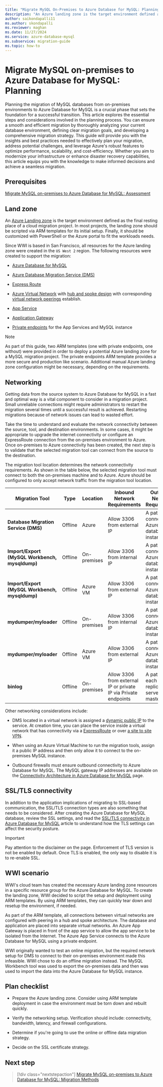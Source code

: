 ```yaml
---
title: "Migrate MySQL On-Premises to Azure Database for MySQL: Planning"
description: "An Azure landing zone is the target environment defined as the final resting place of a cloud migration project."
author: saikondapalli11
ms.author: skondapalli
ms.reviewer: maghan
ms.date: 11/27/2024
ms.service: azure-database-mysql
ms.subservice: migration-guide
ms.topic: how-to
---
```


# Migrate MySQL on-premises to Azure Database for MySQL: Planning

Planning the migration of MySQL databases from on-premises environments to Azure Database for MySQL is a crucial phase that sets the foundation for a successful transition. This article explores the essential steps and considerations involved in the planning process. You can ensure a smooth and efficient migration by thoroughly analyzing your current database environment, defining clear migration goals, and developing a comprehensive migration strategy. This guide will provide you with the insights and best practices needed to effectively plan your migration, address potential challenges, and leverage Azure's robust features to optimize performance, scalability, and cost-efficiency. Whether you aim to modernize your infrastructure or enhance disaster recovery capabilities, this article equips you with the knowledge to make informed decisions and achieve a seamless migration.

## Prerequisites

[Migrate MySQL on-premises to Azure Database for MySQL: Assessment](03-assessment.md)

## Land zone

An [Azure Landing zone](/azure/cloud-adoption-framework/ready/landing-zone/) is the target environment defined as the final resting place of a cloud migration project. In most projects, the landing zone should be scripted via ARM templates for its initial setup. Finally, it should be customized with PowerShell or the Azure portal to fit the workloads needs.

Since WWI is based in San Francisco, all resources for the Azure landing zone were created in the `US West 2` region. The following resources were created to support the migration:

- [Azure Database for MySQL](../../quickstart-create-mysql-server-database-using-azure-portal.md)

- [Azure Database Migration Service (DMS)](../../../dms/quickstart-create-data-migration-service-portal.md)

- [Express Route](/azure/expressroute/expressroute-introduction)

- [Azure Virtual Network](/azure/virtual-network/quick-create-portal) with [hub and spoke design](/azure/architecture/reference-architectures/hybrid-networking/hub-spoke) with corresponding [virtual network peerings](/azure/virtual-network/virtual-network-peering-overview) establish.

- [App Service](/azure/app-service/overview)

- [Application Gateway](/azure/load-balancer/quickstart-load-balancer-standard-internal-portal?tabs=option-1-create-internal-load-balancer-standard)

- [Private endpoints](/azure/private-link/private-endpoint-overview) for the App Services and MySQL instance

> [!NOTE]  
> As part of this guide, two ARM templates (one with private endpoints, one without) were provided in order to deploy a potential Azure landing zone for a MySQL migration project. The private endpoints ARM template provides a more secure and production like scenario. Additional manual Azure landing zone configuration might be necessary, depending on the requirements.

## Networking

Getting data from the source system to Azure Database for MySQL in a fast and optimal way is a vital component to consider in a migration project. Small unreliable connections might require administrators to restart the migration several times until a successful result is achieved. Restarting migrations because of network issues can lead to wasted effort.

Take the time to understand and evaluate the network connectivity between the source, tool, and destination environments. In some cases, it might be appropriate to upgrade the internet connectivity or configure an ExpressRoute connection from the on-premises environment to Azure. Once on-premises to Azure connectivity has been created, the next step is to validate that the selected migration tool can connect from the source to the destination.

The migration tool location determines the network connectivity requirements. As shown in the table below, the selected migration tool must connect to both the on-premises machine and to Azure. Azure should be configured to only accept network traffic from the migration tool location.

| Migration Tool | Type | Location | Inbound Network Requirements | Outbound Network Requirements |
| --- | --- | --- | --- | --- |
| **Database Migration Service (DMS)** | Offline | Azure | Allow 3306 from external IP | A path to connect to the Azure MySQL database instance |
| **Import/Export (MySQL Workbench, mysqldump)** | Offline | On-premises | Allow 3306 from internal IP | A path to connect to the Azure MySQL database instance |
| **Import/Export (MySQL Workbench, mysqldump)** | Offline | Azure VM | Allow 3306 from external IP | A path to connect to the Azure MySQL database instance |
| **mydumper/myloader** | Offline | On-premises | Allow 3306 from internal IP | A path to connect to the Azure MySQL database instance |
| **mydumper/myloader** | Offline | Azure VM | Allow 3306 from external IP | A path to connect to the Azure MySQL database instance |
| **binlog** | Offline | On-premises | Allow 3306 from external IP or private IP via Private endpoints | A path for each replication server to the master |

Other networking considerations include:

- DMS located in a virtual network is assigned a [dynamic public IP](../../../dms/faq.yml) to the service. At creation time, you can place the service inside a virtual network that has connectivity via a [ExpressRoute](/azure/expressroute/expressroute-introduction) or over [a site to site VPN](/azure/vpn-gateway/tutorial-site-to-site-portal).

- When using an Azure Virtual Machine to run the migration tools, assign it a public IP address and then only allow it to connect to the on-premises MySQL instance.

- Outbound firewalls must ensure outbound connectivity to Azure Database for MySQL. The MySQL gateway IP addresses are available on the [Connectivity Architecture in Azure Database for MySQL](../../concepts-connectivity-architecture.md#azure-database-for-mysql-gateway-ip-addresses) page.

## SSL/TLS connectivity

In addition to the application implications of migrating to SSL-based communication, the SSL/TLS connection types are also something that needs to be considered. After creating the Azure Database for MySQL database, review the SSL settings, and read the [SSL/TLS connectivity in Azure Database for MySQL](../../concepts-ssl-connection-security.md) article to understand how the TLS settings can affect the security posture.

> [!IMPORTANT]  
> Pay attention to the disclaimer on the page. Enforcement of TLS version is not be enabled by default. Once TLS is enabled, the only way to disable it is to re-enable SSL.

## WWI scenario

WWI's cloud team has created the necessary Azure landing zone resources in a specific resource group for the Azure Database for MySQL. To create the landing zone, WWI decided to script the setup and deployment using ARM templates. By using ARM templates, they can quickly tear down and resetup the environment, if needed.

As part of the ARM template, all connections between virtual networks are configured with peering in a hub and spoke architecture. The database and application are placed into separate virtual networks. An Azure App Gateway is placed in front of the app service to allow the app service to be isolated from the Internet. The Azure App Service connects to the Azure Database for MySQL using a private endpoint.

WWI originally wanted to test an online migration, but the required network setup for DMS to connect to their on-premises environment made this infeasible. WWI chose to do an offline migration instead. The MySQL Workbench tool was used to export the on-premises data and then was used to import the data into the Azure Database for MySQL instance.

## Plan checklist

- Prepare the Azure landing zone. Consider using ARM template deployment in case the environment must be torn down and rebuilt quickly.

- Verify the networking setup. Verification should include: connectivity, bandwidth, latency, and firewall configurations.

- Determine if you're going to use the online or offline data migration strategy.

- Decide on the SSL certificate strategy.

## Next step

> [!div class="nextstepaction"]
> [Migrate MySQL on-premises to Azure Database for MySQL: Migration Methods](05-migration-methods.md)
